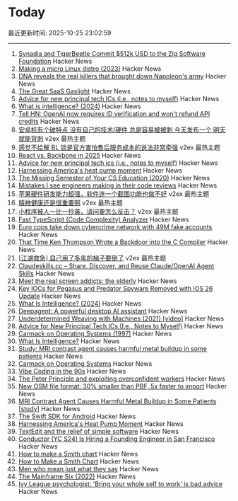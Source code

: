 # Today

最近更新时间: 2025-10-25 23:02:59

--- 
1. [Synadia and TigerBeetle Commit $512k USD to the Zig Software Foundation](https://www.synadia.com/blog/synadia-tigerbeetle-zig-foundation-pledge) Hacker News
2. [Making a micro Linux distro (2023)](https://popovicu.com/posts/making-a-micro-linux-distro/) Hacker News
3. [DNA reveals the real killers that brought down Napoleon's army](https://www.gavi.org/vaccineswork/dna-reveals-real-killers-brought-down-napoleons-army) Hacker News
4. [The Great SaaS Gaslight](https://unworkableideas.com/the-great-saas-lighting-how-it-users-got-gaslit/) Hacker News
5. [Advice for new principal tech ICs (i.e., notes to myself)](https://eugeneyan.com/writing/principal/) Hacker News
6. [What is intelligence? (2024)](https://whatisintelligence.antikythera.org/) Hacker News
7. [Tell HN: OpenAI now requires ID verification and won't refund API credits](https://news.ycombinator.com/item?id=45702363) Hacker News
8. [安卓机有个破特点 没有自己的技术/硬件 总是容易被被刺 今天发布一个 明天就能背刺](https://www.v2ex.com/t/1168307) v2ex 最热主题
9. [感觉不给解 BL 锁是官方害怕售后服务成本的说法非常牵强](https://www.v2ex.com/t/1168259) v2ex 最热主题
10. [React vs. Backbone in 2025](https://backbonenotbad.hyperclay.com/) Hacker News
11. [Advice for new principal tech ics (i.e., notes to myself)](https://eugeneyan.com/writing/principal/) Hacker News
12. [Harnessing America's heat pump moment](https://www.heatpumped.org/p/harnessing-america-s-heat-pump-moment) Hacker News
13. [The Missing Semester of Your CS Education (2020)](https://missing.csail.mit.edu/) Hacker News
14. [Mistakes I see engineers making in their code reviews](https://www.seangoedecke.com/good-code-reviews/) Hacker News
15. [苹果硬件研发能力超强，软件连一个截图功能也做不好](https://www.v2ex.com/t/1168283) v2ex 最热主题
16. [精神健康还是很重要啊](https://www.v2ex.com/t/1168279) v2ex 最热主题
17. [小程序被人一比一抄袭，请问要怎么反击？](https://www.v2ex.com/t/1168253) v2ex 最热主题
18. [Fast TypeScript (Code Complexity) Analyzer](https://ftaproject.dev/) Hacker News
19. [Euro cops take down cybercrime network with 49M fake accounts](https://www.itnews.com.au/news/euro-cops-take-down-cybercrime-network-with-49-million-fake-accounts-621174) Hacker News
20. [That Time Ken Thompson Wrote a Backdoor into the C Compiler](https://micahkepe.com/blog/thompson-trojan-horse/) Hacker News
21. [[江湖救急] 自己用了多年的梯子要倒了](https://www.v2ex.com/t/1168274) v2ex 最热主题
22. [Claudeskills.cc – Share, Discover, and Reuse Claude/OpenAI Agent Skills](https://claudeskills.cc) Hacker News
23. [Meet the real screen addicts: the elderly](https://www.economist.com/international/2025/10/23/meet-the-real-screen-addicts-the-elderly) Hacker News
24. [Key IOCs for Pegasus and Predator Spyware Removed with iOS 26 Update](https://iverify.io/blog/key-iocs-for-pegasus-and-predator-spyware-cleaned-with-ios-26-update) Hacker News
25. [What Is Intelligence? (2024)](https://whatisintelligence.antikythera.org/) Hacker News
26. [Deepagent: A powerful desktop AI assistant](https://deepagent.abacus.ai) Hacker News
27. [Underdetermined Weaving with Machines (2021) [video]](https://www.youtube.com/watch?v=on_sK8KoObo) Hacker News
28. [Advice for New Principal Tech ICs (I.e., Notes to Myself)](https://eugeneyan.com/writing/principal/) Hacker News
29. [Carmack on Operating Systems (1997)](https://rmitz.org/carmack.on.operating.systems.html) Hacker News
30. [What Is Intelligence?](https://mitpress.mit.edu/9780262049955/what-is-intelligence/) Hacker News
31. [Study: MRI contrast agent causes harmful metal buildup in some patients](https://www.ormanager.com/briefs/study-mri-contrast-agent-causes-harmful-metal-buildup-in-some-patients/) Hacker News
32. [Carmack on Operating Systems](https://rmitz.org/carmack.on.operating.systems.html) Hacker News
33. [Vibe Coding in the 90s](https://ssg.dev/vibe-coding-in-the-90s/) Hacker News
34. [The Peter Principle and exploiting overconfident workers](https://marginalrevolution.com/marginalrevolution/2025/10/the-peter-principle-and-exploiting-overconfident-workers.html) Hacker News
35. [New OSM file format: 30% smaller than PBF, 5x faster to import](https://community.openstreetmap.org/t/new-osm-file-format-30-smaller-than-pbf-5x-faster-to-import/137151) Hacker News
36. [MRI Contrast Agent Causes Harmful Metal Buildup in Some Patients [study]](https://www.ormanager.com/briefs/study-mri-contrast-agent-causes-harmful-metal-buildup-in-some-patients/) Hacker News
37. [The Swift SDK for Android](https://www.swift.org/blog/nightly-swift-sdk-for-android/) Hacker News
38. [Harnessing America's Heat Pump Moment](https://www.heatpumped.org/p/harnessing-america-s-heat-pump-moment) Hacker News
39. [TextEdit and the relief of simple software](https://www.newyorker.com/culture/infinite-scroll/textedit-and-the-relief-of-simple-software) Hacker News
40. [Conductor (YC S24) Is Hiring a Founding Engineer in San Francisco](https://www.ycombinator.com/companies/conductor/jobs/MYjJzBV-founding-engineer) Hacker News
41. [How to make a Smith chart](https://www.johndcook.com/blog/2025/10/23/smith-chart/) Hacker News
42. [How to Make a Smith Chart](https://www.johndcook.com/blog/2025/10/23/smith-chart/) Hacker News
43. [Men who mean just what they say](https://journal.humancenteredtech.us/p/men-who-mean-just-what-they-say) Hacker News
44. [The Mainframe Six (2022)](https://arcanesciences.com/os2200/app1.html) Hacker News
45. [Ivy League psychologist: 'Bring your whole self to work' is bad advice](https://www.cnbc.com/2025/10/24/bring-your-whole-self-to-work-is-bad-advice-ivy-league-psychologist-saysheres-why.html) Hacker News
